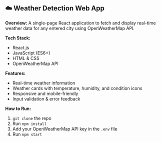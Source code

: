 ## ☁️ Weather Detection Web App

**Overview:**
A single-page React application to fetch and display real-time weather data for any entered city using OpenWeatherMap API.

**Tech Stack:**
- React.js
- JavaScript (ES6+)
- HTML & CSS
- OpenWeatherMap API

**Features:**
- Real-time weather information
- Weather cards with temperature, humidity, and condition icons
- Responsive and mobile-friendly
- Input validation & error feedback

**How to Run:**
1. `git clone` the repo
2. Run `npm install`
3. Add your OpenWeatherMap API key in the `.env` file
4. Run `npm start`
